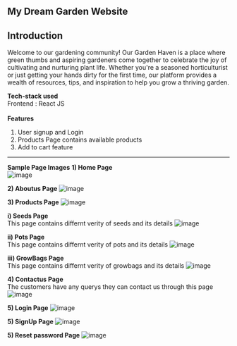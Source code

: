 <font size="large">My Dream Garden Website</font>
---
**Introduction**
---
Welcome to our gardening community! Our Garden Haven is a place where green thumbs and aspiring gardeners come together to celebrate the joy of cultivating and nurturing plant life. Whether you're a seasoned horticulturist or just getting your hands dirty for the first time, our platform provides a wealth of resources, tips, and inspiration to help you grow a thriving garden.

**Tech-stack used**
<br>
Frontend : React JS
<br><br>
**Features**
1. User signup and Login<br> 
2. Products Page contains available products <br>
3. Add to cart feature

---
**Sample Page Images**
**1) Home Page**  
![image](https://github.com/Dharshini2004/React_Project/assets/98155985/f5108377-01b6-4044-88b9-bfa7f72711aa)

**2) Aboutus Page**
![image](https://github.com/Dharshini2004/React_Project/assets/98155985/c4d21d0b-3722-43ca-93b5-ee7be7439b32)

**3) Products Page**
![image](https://github.com/Dharshini2004/React_Project/assets/98155985/1c54c18f-0fb4-46d4-b5e5-7ce4dbfe9c30)


**i) Seeds Page**
<br> This page contains differnt verity of seeds and its details 
![image](https://github.com/Dharshini2004/React_Project/assets/98155985/0010c822-4f5c-401d-af59-c49452d0754d)

**ii) Pots Page**
<br> This page contains differnt verity of pots and its details 
![image](https://github.com/Dharshini2004/React_Project/assets/98155985/5435ca52-3f95-446a-a824-5707e8d34980)

**iii) GrowBags Page**
<br> This page contains differnt verity of growbags and its details 
![image](https://github.com/Dharshini2004/React_Project/assets/98155985/0010c822-4f5c-401d-af59-c49452d0754d)

**4) Contactus Page**
<br> The customers have any querys they can contact us through this page
![image](https://github.com/Dharshini2004/React_Project/assets/98155985/bf96f837-1ed1-4cc5-b731-eb9f1aaba25b)

**5) Login Page**
![image](https://github.com/Dharshini2004/React_Project/assets/98155985/fcf56adb-bf12-4ef2-8a83-2dd40dae66fe)

**5) SignUp Page**
![image](https://github.com/Dharshini2004/React_Project/assets/98155985/d45e1703-c742-4b59-ba4a-a2315df3bfc0)

**5) Reset password Page**
![image](https://github.com/Dharshini2004/React_Project/assets/98155985/a79179a9-29e1-4521-ad76-547ae25380d7)


















